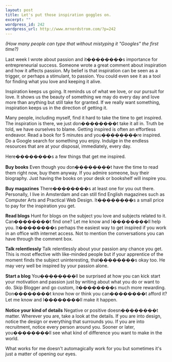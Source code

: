 ```yaml
--- 
layout: post
title: Let's put those inspiration goggles on.
excerpt: ""
wordpress_id: 242
wordpress_url: http://www.mrnordstrom.com/?p=242
---
```

<p><em>(How many people can type that without mistyping it "Googles" the first time?)</em></p>

<p>Last week I wrote about passion and it��������s importance for entrepreneurial success. Someone wrote a great comment about inspiration and how it affects passion. My belief is that inspiration can be seen as a trigger, or perhaps a stimulant, to passion. You could even see it as a tool for finding what you love and keeping it alive.</p>

<p>Inspiration keeps us going. It reminds us of what we love, or our pursuit for love. It shows us the beauty of something we may do every day and love more than anything but still take for granted. If we really want something, inspiration keeps us in the direction of getting it.</p>

<p>Many people, including myself, find it hard to take the time to get inspired. The inspiration is there, we just don��������t take it all in. Truth be told, we have ourselves to blame. Getting inspired is often an effortless endeavor. Read a book for 5 minutes and you��������re inspired. Do a Google search for something you enjoy. Indulge in the endless resources that are at your disposal, immediately, every day.</p>

<p>Here��������s a few things that get me inspired.

<p><strong>Buy books</strong>
Even though you don��������t have the time to read them right now, buy them anyway. If you admire someone, buy their biography. Just having the books on your desk or bookshelf will inspire you.</p>

<p><strong>Buy magazines</strong>
There��������s at least one for you out there. Personally, I live in Amsterdam and can still find English magazines such as Computer Arts and Practical Web Design. It��������s a small price to pay for the inspiration you get.</p>

<p><strong>Read blogs</strong>
Hunt for blogs on the subject you love and subjects related to it. Can��������t find one? Let me know and I��������ll help you. It��������s perhaps the easiest way to get inspired if you work in an office with internet access. Not to mention the conversations you can have through the comment box.</p>

<p><strong>Talk relentlessly</strong> 
Talk relentlessly about your passion any chance you get. This is most effective with like-minded people but if your apprentice of the moment finds the subject uninteresting, that��������s okay too. He may very well be inspired by your passion alone.</p>

<p><strong>Start a blog</strong>
You��������ll be surprised at how you can kick start your motivation and passion just by writing about what you do or want to do. Skip Blogger and go custom, it��������s much more rewarding. Don��������t know how or think you can��������t afford it? Let me know and I��������ll make it happen.</p>

<p><strong>Notice your kind of details</strong>
Negative or positive doesn��������t matter. Wherever you are, take a look at the details. If you are into design, notice the design or everything that surrounds you. If you are into recruitment, notice every person around you. Sooner or later, you��������ll see what kind of difference you want to make in the world.</p>

<p>What works for me doesn't automagically work for you but sometimes it's just a matter of opening our eyes.</p>

